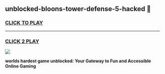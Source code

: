 
## unblocked-bloons-tower-defense-5-hacked 👋
<h3>
<a href="https://premium.freeplayer.one?title=unblocked-bloons-tower-defense-5-hacked&ref=14F">CLICK TO PLAY</a></h3>
<hr>

<h3>
<a href="https://premium.freeplayer.one?title=unblocked-bloons-tower-defense-5-hacked&ref=14F">CLICK 2 PLAY</a>
  
</h3>

<a href="https://premium.freeplayer.one?title=unblocked-bloons-tower-defense-5-hacked&ref=12F/"><img src="https://clearcache.store/games.png"></a>


**worlds hardest game unblocked: Your Gateway to Fun and Accessible Online Gaming**
